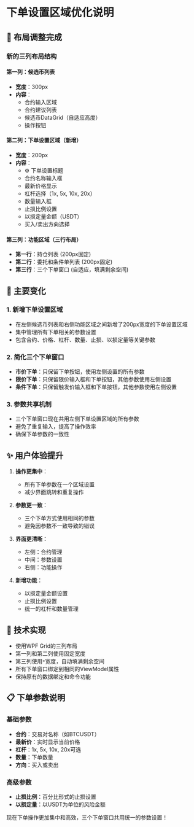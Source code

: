 # 下单设置区域优化说明

## 🎯 布局调整完成

### 新的三列布局结构

#### 第一列：候选币列表
- **宽度**：300px
- **内容**：
  - 合约输入区域
  - 合约建议列表
  - 候选币DataGrid（自适应高度）
  - 操作按钮

#### 第二列：下单设置区域（新增）
- **宽度**：200px
- **内容**：
  - ⚙️ 下单设置标题
  - 合约名称输入框
  - 最新价格显示
  - 杠杆选择（1x, 5x, 10x, 20x）
  - 数量输入框
  - 止损比例设置
  - 以损定量金额（USDT）
  - 买入/卖出方向选择

#### 第三列：功能区域（三行布局）
- **第一行**：持仓列表 (200px固定)
- **第二行**：委托和条件单列表 (200px固定)
- **第三行**：三个下单窗口 (自适应，填满剩余空间)

## 🔄 主要变化

### 1. 新增下单设置区域
- 在左侧候选币列表和右侧功能区域之间新增了200px宽度的下单设置区域
- 集中管理所有下单相关的参数设置
- 包含合约、价格、杠杆、数量、止损、以损定量等关键参数

### 2. 简化三个下单窗口
- **市价下单**：只保留下单按钮，使用左侧设置的所有参数
- **限价下单**：只保留限价输入框和下单按钮，其他参数使用左侧设置
- **条件下单**：只保留触发价输入框和下单按钮，其他参数使用左侧设置

### 3. 参数共享机制
- 三个下单窗口现在共用左侧下单设置区域的所有参数
- 避免了重复输入，提高了操作效率
- 确保下单参数的一致性

## ✨ 用户体验提升

1. **操作更集中**：
   - 所有下单参数在一个区域设置
   - 减少界面跳转和重复操作

2. **参数更一致**：
   - 三个下单方式使用相同的参数
   - 避免因参数不一致导致的错误

3. **界面更清晰**：
   - 左侧：合约管理
   - 中间：参数设置
   - 右侧：功能操作

4. **新增功能**：
   - 以损定量金额设置
   - 止损比例设置
   - 统一的杠杆和数量管理

## 🔧 技术实现

- 使用WPF Grid的三列布局
- 第一列和第二列使用固定宽度
- 第三列使用`*`宽度，自动填满剩余空间
- 所有下单窗口绑定到相同的ViewModel属性
- 保持原有的数据绑定和命令功能

## 📋 下单参数说明

### 基础参数
- **合约**：交易对名称（如BTCUSDT）
- **最新价**：实时显示当前价格
- **杠杆**：1x, 5x, 10x, 20x可选
- **数量**：下单数量
- **方向**：买入或卖出

### 高级参数
- **止损比例**：百分比形式的止损设置
- **以损定量**：以USDT为单位的风险金额

现在下单操作更加集中和高效，三个下单窗口共用统一的参数设置！
